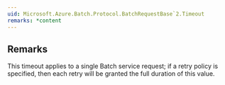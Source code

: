 ```yaml
---  
uid: Microsoft.Azure.Batch.Protocol.BatchRequestBase`2.Timeout  
remarks: *content  
---  
```

  
## Remarks  
 This timeout applies to a single Batch service request; if a retry policy is specified, then each retry will be granted the             full duration of this value.